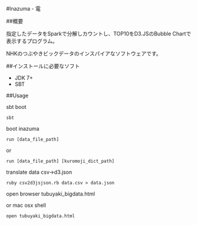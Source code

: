 #Inazuma - 電

##概要

指定したデータをSparkで分解しカウントし、TOP10をD3.JSのBubble Chartで表示するプログラム。

NHKのつぶやきビックデータのインスパイアなソフトウェアです。

##インストールに必要なソフト

* JDK 7+
* SBT

##Usage

sbt boot

``sbt``

boot inazuma

``run [data_file_path]``

or

``run [data_file_path] [kuromoji_dict_path]``

translate data csv->d3.json

``ruby csv2d3jsjson.rb data.csv > data.json``

open browser tubuyaki_bigdata.html

or mac osx shell

``open tubuyaki_bigdata.html``